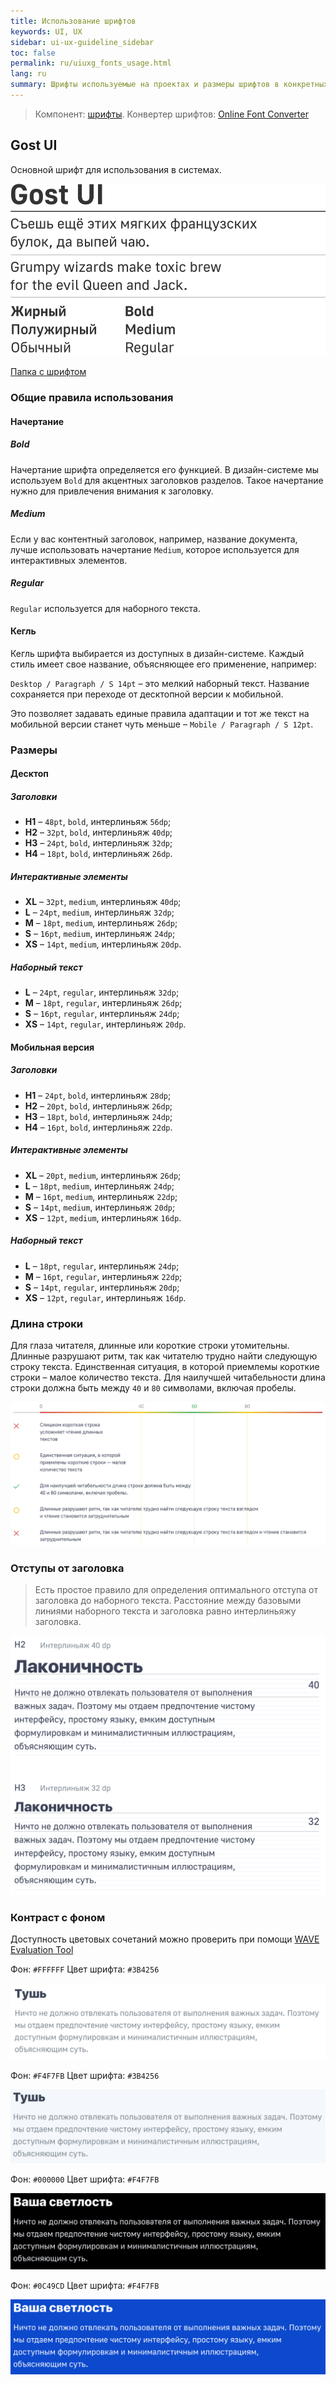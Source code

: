 ```yaml
---
title: Использование шрифтов
keywords: UI, UX
sidebar: ui-ux-guideline_sidebar
toc: false
permalink: ru/uiuxg_fonts_usage.html
lang: ru
summary: Шрифты используемые на проектах и размеры шрифтов в конкретных местах.
---
```


> Компонент: [шрифты](uiuxg_fonts.ru.md). Конвертер шрифтов: [Online Font Converter](https://onlinefontconverter.com/ "Ссылка на внешний ресурс")

## Gost UI

Основной шрифт для использования в системах.

![Gost UI](../../../images/pages/guides/ui-ux-guideline/uiuxg_fonts_usage/1.png)

[Папка c шрифтом](https://drive.google.com/drive/folders/1_3BF7HOsYEofMpiAO1W7IFsYs1D93JBO)

### Общие правила использования

#### Начертание

##### Bold

Начертание шрифта определяется его функцией. В дизайн-системе мы используем `Bold` для акцентных заголовков разделов. Такое начертание нужно для привлечения внимания к заголовку.

##### Medium

Если у вас контентный заголовок, например, название документа, лучше использовать начертание `Medium`, которое используется для интерактивных элементов.

##### Regular

`Regular` используется для наборного текста.

#### Кегль

Кегль шрифта выбирается из доступных в дизайн-системе. Каждый стиль имеет свое название, объясняющее его применение, например:

`Desktop / Paragraph / S 14pt` – это мелкий наборный текст. Название сохраняется при переходе от десктопной версии к мобильной.

Это позволяет задавать единые правила адаптации и тот же текст на мобильной версии станет чуть меньше – `Mobile / Paragraph / S 12pt`.

### Размеры

#### Десктоп

##### Заголовки

* **H1** – `48pt`, `bold`, интерлиньяж `56dp`;
* **H2** – `32pt`, `bold`, интерлиньяж `40dp`;
* **H3** – `24pt`, `bold`, интерлиньяж `32dp`;
* **H4** – `18pt`, `bold`, интерлиньяж `26dp`.

##### Интерактивные элементы

* **XL** – `32pt`, `medium`, интерлиньяж `40dp`;
* **L** – `24pt`, `medium`, интерлиньяж `32dp`;
* **M** – `18pt`, `medium`, интерлиньяж `26dp`;
* **S** – `16pt`, `medium`, интерлиньяж `24dp`;
* **XS** – `14pt`, `medium`, интерлиньяж `20dp`.

##### Наборный текст

* **L** – `24pt`, `regular`, интерлиньяж `32dp`;
* **M** – `18pt`, `regular`, интерлиньяж `26dp`;
* **S** – `16pt`, `regular`, интерлиньяж `24dp`;
* **XS** – `14pt`, `regular`, интерлиньяж `20dp`.

#### Мобильная версия

##### Заголовки

* **H1** – `24pt`, `bold`, интерлиньяж `28dp`;
* **H2** – `20pt`, `bold`, интерлиньяж `26dp`;
* **H3** – `18pt`, `bold`, интерлиньяж `24dp`;
* **H4** – `16pt`, `bold`, интерлиньяж `22dp`.

##### Интерактивные элементы

* **XL** – `20pt`, `medium`, интерлиньяж `26dp`;
* **L** – `18pt`, `medium`, интерлиньяж `24dp`;
* **M** – `16pt`, `medium`, интерлиньяж `22dp`;
* **S** – `14pt`, `medium`, интерлиньяж `20dp`;
* **XS** – `12pt`, `medium`, интерлиньяж `16dp`.

##### Наборный текст

* **L** – `18pt`, `regular`, интерлиньяж `24dp`;
* **M** – `16pt`, `regular`, интерлиньяж `22dp`;
* **S** – `14pt`, `regular`, интерлиньяж `20dp`;
* **XS** – `12pt`, `regular`, интерлиньяж `16dp`.

### Длина строки

Для глаза читателя, длинные или короткие строки утомительны. Длинные разрушают ритм, так как читателю трудно найти следующую строку текста. Единственная ситуация, в которой приемлемы короткие строки – малое количество текста. Для наилучшей читабельности длина строки должна быть между `40` и `80` символами, включая пробелы.

![Длина строки](../../../images/pages/guides/ui-ux-guideline/uiuxg_fonts/6.png)

### Отступы от заголовка

> Есть простое правило для определения оптимального отступа от заголовка до наборного текста. Расстояние между базовыми линиями наборного текста и заголовка равно интерлиньяжу заголовка.

![Длина строки](../../../images/pages/guides/ui-ux-guideline/uiuxg_fonts/7.png)

### Контраст с фоном

Доступность цветовых сочетаний можно проверить при помощи [WAVE Evaluation Tool](https://chrome.google.com/webstore/detail/wave-evaluation-tool/jbbplnpkjmmeebjpijfedlgcdilocofh)

Фон: `#FFFFFF`
Цвет шрифта: `#3B4256`

![Контраст с фоном - Тушь](../../../images/pages/guides/ui-ux-guideline/uiuxg_fonts/8.png)

Фон: `#F4F7FB`
Цвет шрифта: `#3B4256`

![Контраст с фоном - Тушь #2](../../../images/pages/guides/ui-ux-guideline/uiuxg_fonts/9.png)

Фон: `#000000`
Цвет шрифта: `#F4F7FB`

![Контраст с фоном - Ваша светлость](../../../images/pages/guides/ui-ux-guideline/uiuxg_fonts/10.png)

Фон: `#0C49CD`
Цвет шрифта: `#F4F7FB`

![Контраст с фоном - Ваша светлость](../../../images/pages/guides/ui-ux-guideline/uiuxg_fonts/11.png)

